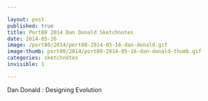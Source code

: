 ```yaml
---

layout: post
published: true
title: Port80 2014 Dan Donald Sketchnotes
date: 2014-05-16
image: /port80/2014/port80-2014-05-16-dan-donald.gif
image-thumb: port80/2014/port80-2014-05-16-dan-donald-thumb.gif
categories: sketchnotes
invisible: 1

---
```


Dan Donald : Designing Evolution
